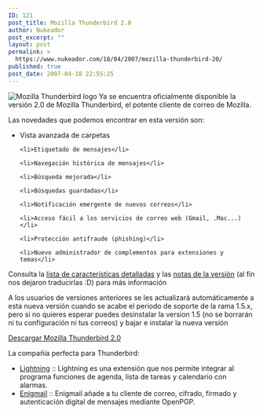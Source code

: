 ```yaml
---
ID: 121
post_title: Mozilla Thunderbird 2.0
author: Nukeador
post_excerpt: ""
layout: post
permalink: >
  https://www.nukeador.com/18/04/2007/mozilla-thunderbird-20/
published: true
post_date: 2007-04-18 22:55:25
---
```

<img class="centered" src="/images/thunderbird.png" alt="Mozilla Thunderbird logo" />
Ya se encuentra oficialmente disponible la versión 2.0 de Mozilla Thunderbird, el potente cliente de correo de Mozilla.

Las novedades que podemos encontrar en esta versión son:

<ul>
	<li>Vista avanzada de carpetas</li>

	<li>Etiquetado de mensajes</li>

	<li>Navegación histórica de mensajes</li>

	<li>Búsqueda mejorada</li>

	<li>Búsquedas guardadas</li>

	<li>Notificación emergente de nuevos correos</li>

	<li>Acceso fácil a los servicios de correo web (Gmail, .Mac...)</li>

	<li>Protección antifraude (phishing)</li>

	<li>Nuevo administrador de complementos para extensiones y temas</li>
</ul>

<p>Consulta la <a href="http://www.mozilla-europe.org/es/products/thunderbird/features/">lista de características detalladas</a> y las <a href="http://www.mozilla-europe.org/es/products/thunderbird/2.0.0.0/releasenotes/">notas de la versión</a> (al fin nos dejaron traducirlas :D) para más información</p>

<p>A los usuarios de versiones anteriores se les actualizará automáticamente a esta nueva versión cuando se acabe el periodo de soporte de la rama 1.5.x, pero si no quieres esperar puedes desinstalar la version 1.5 (no se borrarán ni tu configuración ni tus correos) y bajar e instalar la nueva versión</p>

<p class="download"><a href="http://www.mozilla-europe.org/es/products/thunderbird/">Descargar Mozilla Thunderbird 2.0</a></p>

<p>La compañía perfecta para Thunderbird:</p>
<ul>
	<li><a href="https://addons.mozilla.org/es-ES/thunderbird/addon/2313">Lightning</a> :: Lightning es una extensión que nos permite integrar al programa funciones de agenda, lista de tareas y calendario con alarmas.</li>	
       <li><a href="https://addons.mozilla.org/es-ES/thunderbird/addon/71">Enigmail</a> :: Enigmail añade a tu cliente de correo, cifrado, firmado y autenticación digital de mensajes mediante OpenPGP.</li>
</ul>